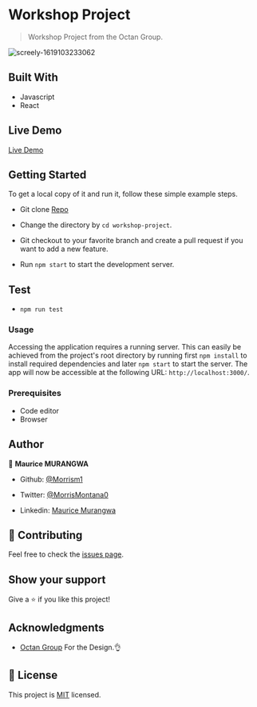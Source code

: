 # Workshop Project

> Workshop Project from the Octan Group.

![screely-1619103233062](https://user-images.githubusercontent.com/46853433/115737873-d6d58b00-a38c-11eb-9003-ece315b5fa44.png)

## Built With

- Javascript
- React

## Live Demo

[Live Demo](https://suspicious-wozniak-388aaf.netlify.app/)

## Getting Started

To get a local copy of it and run it, follow these simple example steps.

- Git clone [Repo](https://github.com/Morrism1/workshop-project)

- Change the directory by `cd workshop-project`.

- Git checkout to your favorite branch and create a pull request if you want to add a new feature.

- Run `npm start` to start the development server.

## Test

- `npm run test`

### Usage

Accessing the application requires a running server. This can easily be achieved from the project's root directory by running first `npm install` to install required dependencies and later `npm start` to start the server. The app will now be accessible at the following URL: `http://localhost:3000/`.

### Prerequisites

- Code editor
- Browser

## Author

👤 **Maurice MURANGWA**

- Github: [@Morrism1](https://github.com/Morrism1)

- Twitter: [@MorrisMontana0](https://twitter.com/MurangwaMorris)

- Linkedin: [Maurice Murangwa](https://www.linkedin.com/in/mauricemurangwa/)

## 🤝 Contributing

Feel free to check the [issues page](https://github.com/Morrism1/workshop-project/issues).

## Show your support

Give a ⭐️ if you like this project!

## Acknowledgments

- [Octan Group](https://octan.group) For the Design.👌

## 📝 License

This project is [MIT](https://opensource.org/licenses/MIT) licensed.
